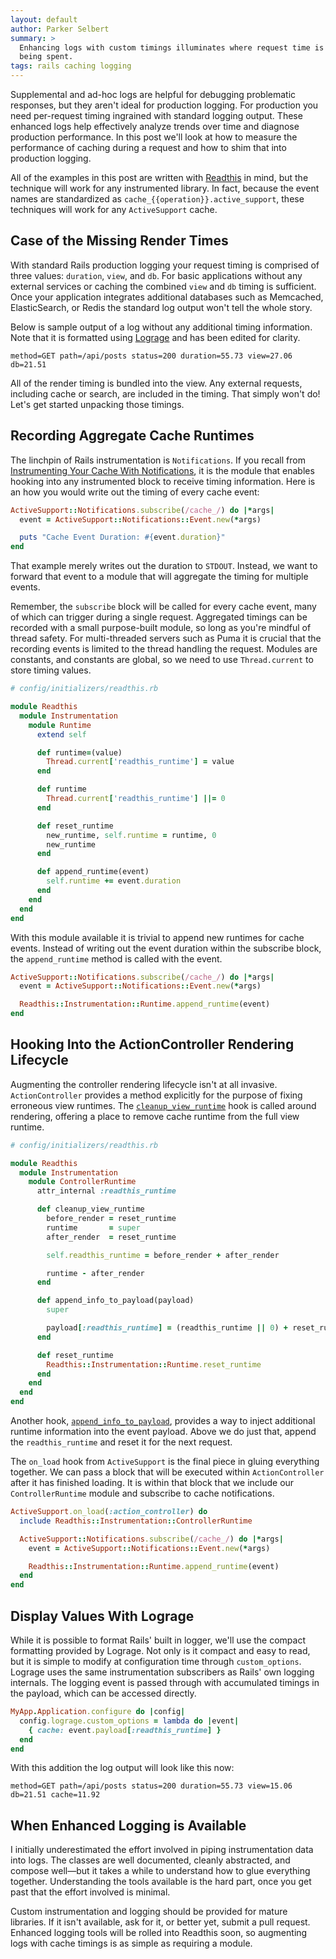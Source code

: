 ```yaml
---
layout: default
author: Parker Selbert
summary: >
  Enhancing logs with custom timings illuminates where request time is really
  being spent.
tags: rails caching logging
---
```


Supplemental and ad-hoc logs are helpful for debugging problematic responses,
but they aren't ideal for production logging. For production you need
per-request timing ingrained with standard logging output. These enhanced logs
help effectively analyze trends over time and diagnose production performance.
In this post we'll look at how to measure the performance of caching during a
request and how to shim that into production logging.

All of the examples in this post are written with [Readthis][rd] in mind, but
the technique will work for any instrumented library. In fact, because the event
names are standardized as `cache_{{operation}}.active_support`, these techniques
will work for any `ActiveSupport` cache.

## Case of the Missing Render Times

With standard Rails production logging your request timing is comprised of three
values: `duration`, `view`, and `db`. For basic applications without any
external services or caching the combined `view` and `db` timing is sufficient.
Once your application integrates additional databases such as Memcached,
ElasticSearch, or Redis the standard log output won't tell the whole story.

Below is sample output of a log without any additional timing information. Note
that it is formatted using [Lograge][lr] and has been edited for clarity.

```
method=GET path=/api/posts status=200 duration=55.73 view=27.06 db=21.51
```

All of the render timing is bundled into the view. Any external requests,
including cache or search, are included in the timing. That simply won't do!
Let's get started unpacking those timings.

## Recording Aggregate Cache Runtimes

The linchpin of Rails instrumentation is `Notifications`. If you recall from
[Instrumenting Your Cache With Notifications][iy], it is the module that enables
hooking into any instrumented block to receive timing information. Here is an
how you would write out the timing of every cache event:

```ruby
ActiveSupport::Notifications.subscribe(/cache_/) do |*args|
  event = ActiveSupport::Notifications::Event.new(*args)

  puts "Cache Event Duration: #{event.duration}"
end
```

That example merely writes out the duration to `STDOUT`. Instead, we want to
forward that event to a module that will aggregate the timing for multiple
events.

Remember, the `subscribe` block will be called for every cache event, many of
which can trigger during a single request. Aggregated timings can be recorded
with a small purpose-built module, so long as you're mindful of thread safety.
For multi-threaded servers such as Puma it is crucial that the recording events
is limited to the thread handling the request. Modules are constants, and
constants are global, so we need to use `Thread.current` to store timing values.

```ruby
# config/initializers/readthis.rb

module Readthis
  module Instrumentation
    module Runtime
      extend self

      def runtime=(value)
        Thread.current['readthis_runtime'] = value
      end

      def runtime
        Thread.current['readthis_runtime'] ||= 0
      end

      def reset_runtime
        new_runtime, self.runtime = runtime, 0
        new_runtime
      end

      def append_runtime(event)
        self.runtime += event.duration
      end
    end
  end
end
```

With this module available it is trivial to append new runtimes for cache
events. Instead of writing out the event duration within the subscribe block,
the `append_runtime` method is called with the event.

```ruby
ActiveSupport::Notifications.subscribe(/cache_/) do |*args|
  event = ActiveSupport::Notifications::Event.new(*args)

  Readthis::Instrumentation::Runtime.append_runtime(event)
end
```

## Hooking Into the ActionController Rendering Lifecycle

Augmenting the controller rendering lifecycle isn't at all invasive.
`ActionController` provides a method explicitly for the purpose of fixing
erroneous view runtimes. The [`cleanup_view_runtime`][cvr] hook is called around
rendering, offering a place to remove cache runtime from the full view runtime.

```ruby
# config/initializers/readthis.rb

module Readthis
  module Instrumentation
    module ControllerRuntime
      attr_internal :readthis_runtime

      def cleanup_view_runtime
        before_render = reset_runtime
        runtime       = super
        after_render  = reset_runtime

        self.readthis_runtime = before_render + after_render

        runtime - after_render
      end

      def append_info_to_payload(payload)
        super

        payload[:readthis_runtime] = (readthis_runtime || 0) + reset_runtime
      end

      def reset_runtime
        Readthis::Instrumentation::Runtime.reset_runtime
      end
    end
  end
end
```

Another hook, [`append_info_to_payload`][aip], provides a way to inject
additional runtime information into the event payload. Above we do just that,
append the `readthis_runtime` and reset it for the next request.

The `on_load` hook from `ActiveSupport` is the final piece in gluing everything
together. We can pass a block that will be executed within `ActionController`
after it has finished loading. It is within that block that we include our
`ControllerRuntime` module and subscribe to cache notifications.

```ruby
ActiveSupport.on_load(:action_controller) do
  include Readthis::Instrumentation::ControllerRuntime

  ActiveSupport::Notifications.subscribe(/cache_/) do |*args|
    event = ActiveSupport::Notifications::Event.new(*args)

    Readthis::Instrumentation::Runtime.append_runtime(event)
  end
end
```

## Display Values With Lograge

While it is possible to format Rails' built in logger, we'll use the compact
formatting provided by Lograge. Not only is it compact and easy to read, but it
is simple to modify at configuration time through `custom_options`. Lograge
uses the same instrumentation subscribers as Rails' own logging internals.  The
logging event is passed through with accumulated timings in the payload, which
can be accessed directly.

```ruby
MyApp.Application.configure do |config|
  config.lograge.custom_options = lambda do |event|
    { cache: event.payload[:readthis_runtime] }
  end
end
```

With this addition the log output will look like this now:

```
method=GET path=/api/posts status=200 duration=55.73 view=15.06 db=21.51 cache=11.92
```

## When Enhanced Logging is Available

I initially underestimated the effort involved in piping instrumentation data
into logs. The classes are well documented, cleanly abstracted, and compose
well—but it takes a while to understand how to glue everything together.
Understanding the tools available is the hard part, once you get past that the
effort involved is minimal.

Custom instrumentation and logging should be provided for mature libraries. If
it isn't available, ask for it, or better yet, submit a pull request. Enhanced
logging tools will be rolled into Readthis soon, so augmenting logs with cache
timings is as simple as requiring a module.

[iy]: http://sorentwo.com/2015/09/30/instrumenting-your-cache-with-notifications.html
[lr]: https://github.com/roidrage/lograge
[rd]: https://github.com/sorentwo/readthis
[cvr]: https://github.com/rails/rails/blob/d47438745e34d75e03347b54b604b71b7a92c3ac/actionpack/lib/action_controller/metal/instrumentation.rb#L85
[aip]: https://github.com/rails/rails/blob/d47438745e34d75e03347b54b604b71b7a92c3ac/actionpack/lib/action_controller/metal/instrumentation.rb#L92
